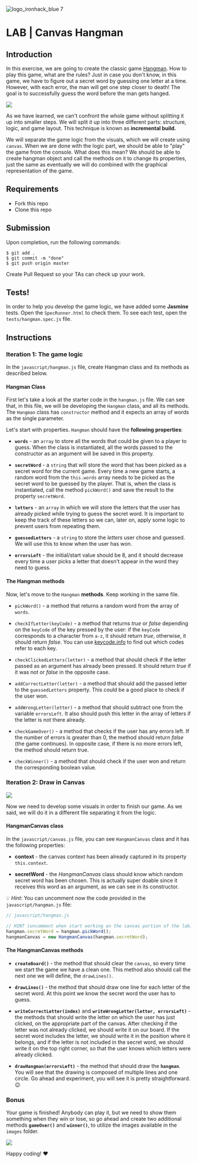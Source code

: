 ![logo_ironhack_blue 7](https://user-images.githubusercontent.com/23629340/40541063-a07a0a8a-601a-11e8-91b5-2f13e4e6b441.png)

# LAB | Canvas Hangman

## Introduction

In this exercise, we are going to create the classic game [Hangman](<https://en.wikipedia.org/wiki/Hangman_(game)>). How to play this game, what are the rules? Just in case you don't know, in this game, we have to figure out a secret word by guessing one letter at a time. However, with each error, the man will get one step closer to death! The goal is to successfully guess the word before the man gets hanged.

![](https://i.imgur.com/wrQrY1T.png)

As we have learned, we can't confront the whole game without splitting it up into smaller steps. We will split it up into three different parts: structure, logic, and game layout. This technique is known as **incremental build.**

We will separate the game logic from the visuals, which we will create using `canvas`. When we are done with the logic part, we should be able to "play" the game from the console. What does this mean? We should be able to create hangman object and call the methods on it to change its properties, just the same as eventually we will do combined with the graphical representation of the game.

## Requirements

- Fork this repo
- Clone this repo

## Submission

Upon completion, run the following commands:

```
$ git add .
$ git commit -m "done"
$ git push origin master
```

Create Pull Request so your TAs can check up your work.

## Tests!

In order to help you develop the game logic, we have added some **Jasmine** tests. Open the `SpecRunner.html` to check them. To see each test, open the `tests/hangman.spec.js` file.

## Instructions

### Iteration 1: The game logic

In the `javascript/hangman.js` file, create Hangman class and its methods as described below.

#### Hangman Class

First let's take a look at the starter code in the `hangman.js` file. We can see that, in this file, we will be developing the `Hangman` class, and all its methods. The `Hangman` class has `constructor` method and it expects an array of words as the single parameter.

Let's start with properties. `Hangman` should have the **following properties**:

- **`words`** - an `array` to store all the words that could be given to a player to guess. When the class is instantiated, all the words passed to the constructor as an argument will be saved in this property.

- **`secretWord`** - a `string` that will store the word that has been picked as a secret word for the current game. Every time a new game starts, a random word from the `this.words` array needs to be picked as the secret word to be guessed by the player. That is, when the class is instantiated, call the method `pickWord()` and save the result to the property `secretWord`.

- **`letters`** - an `array` in which we will store the letters that the user has already picked while trying to guess the secret word. It is important to keep the track of these letters so we can, later on, apply some logic to prevent users from repeating them.

- **`guessedLetters`** - a `string` to store the _letters_ user chose and guessed. We will use this to know when the user has won.

- **`errorsLeft`** - the initial/start value should be 8, and it should decrease every time a user picks a letter that doesn't appear in the word they need to guess.

#### The Hangman methods

Now, let's move to the `Hangman` **methods**. Keep working in the same file.

- `pickWord()` - a method that returns a random word from the array of `words`.

- `checkIfLetter(keyCode)` - a method that returns _true_ or _false_ depending on the `keyCode` of the key pressed by the user: if the `keyCode` corresponds to a character from `a-z`, it should return _true_, otherwise, it should return _false_. You can use [keycode.info](https://keycode.info/) to find out which codes refer to each key.

- `checkClickedLetters(letter)` - a method that should check if the letter passed as an argument has already been pressed. It should return _true_ if it was not or _false_ in the opposite case.

- `addCorrectLetter(letter)` - a method that should add the passed letter to the `guessedLetters` property. This could be a good place to check if the user won.

- `addWrongLetter(letter)` - a method that should subtract one from the variable `errorsLeft`. It also should push this letter in the array of letters if the letter is not there already.

- `checkGameOver()` - a method that checks if the user has any errors left. If the number of errors is greater than 0, the method should return _false_ (the game continues). In opposite case, if there is no more errors left, the method should return true.

- `checkWinner()` - a method that should check if the user won and return the corresponding boolean value.

### Iteration 2: Draw in Canvas

![](https://s3-eu-west-1.amazonaws.com/ih-materials/uploads/upload_3e1e1919b29ba77e77cdcec2ed7b92c5.png)

Now we need to develop some visuals in order to finish our game. As we said, we will do it in a different file separating it from the logic.

#### HangmanCanvas class

In the `javascript/canvas.js` file, you can see `HangmanCanvas` class and it has the following properties:

- **context** - the canvas context has been already captured in its property `this.context`.

- **secretWord** - the _HangmanCanvas_ class should know which random secret word has been chosen. This is actually super doable since it receives this word as an argument, as we can see in its constructor.

:bulb: _Hint_: You can uncomment now the code provided in the `javascript/hangman.js` file:

```javascript
// javascript/hangman.js

// HINT (uncomment when start working on the canvas portion of the lab)
hangman.secretWord = hangman.pickWord();
hangmanCanvas = new HangmanCanvas(hangman.secretWord);
```

#### The HangmanCanvas methods

- **`createBoard()`** - the method that should clear the `canvas`, so every time we start the game we have a clean one. This method also should call the next one we will define, the `drawLines()`.

- **`drawLines()`** - the method that should draw one line for each letter of the secret word. At this point we know the secret word the user has to guess.

- **`writeCorrectLetter(index)`** and **`writeWrongLetter(letter, errorsLeft)`** - the methods that should write the letter on which the user has just clicked, on the appropriate part of the canvas. After checking if the letter was not already clicked, we should write it on our board. If the secret word includes the letter, we should write it in the position where it belongs, and if the letter is not included in the secret word, we should write it on the top right corner, so that the user knows which letters were already clicked.

- **`drawHangman(errorsLeft)`** - the method that should draw the **`hangman`**. You will see that the drawing is composed of multiple lines and one circle. Go ahead and experiment, you will see it is pretty straightforward. :wink:

### Bonus

Your game is finished! Anybody can play it, but we need to show them something when they win or lose, so go ahead and create two additional methods **`gameOver()`** and **`winner()`**, to utilize the images available in the `images` folder.

![](https://s3-eu-west-1.amazonaws.com/ih-materials/uploads/upload_1dc0d7772d204da800d078c153c12e47.png)

Happy coding! :heart:
